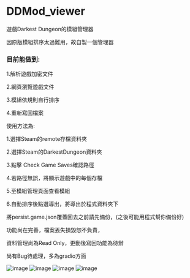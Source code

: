 # DDMod_viewer
遊戲Darkest Dungeon的模組管理器

因原版模組排序太過難用，故自製一個管理器

### 目前能做到:

1.解析遊戲加密文件

2.網頁瀏覽遊戲文件

3.模組依規則自行排序

4.重新寫回檔案

使用方法為:

1.選擇Steam的remote存檔資料夾
  
2.選擇Steam的DarkestDungeon資料夾
  
3.點擊 Check Game Saves確認路徑
  
4.若路徑無誤，將顯示遊戲中的每個存檔
  
5.至模組管理頁面查看模組
  
6.自動排序後點選導出，將導出於程式資料夾下


將persist.game.json覆蓋回去之前請先備份，(之後可能用程式幫你備份好)

功能尚在完善，檔案丟失損毀恕不負責，
  
資料管理尚為Read Only，更動後寫回功能為待辦


  
尚有Bug待處理，多為gradio方面

![image](https://cdn.discordapp.com/attachments/804707001409601547/1213890746516504606/image.png?ex=65f71eda&is=65e4a9da&hm=b4c2d314e006a8d0b5037884ddaa892f98c49add6929e7fe0124c240585e11ac&)
![image](https://media.discordapp.net/attachments/804707001409601547/1213887429539536986/image.png?ex=65f71bc4&is=65e4a6c4&hm=0ea6d893e5964d370b77dd04bafde35918de310ca3b5e389ff36e4c76ea504c9&=&format=webp&quality=lossless&width=1190&height=660)
![image](https://media.discordapp.net/attachments/804707001409601547/1213887505707958302/image.png?ex=65f71bd6&is=65e4a6d6&hm=9cf3483b433c168550e15735d86445a95982bce6e9dd1b6b63dd3d6cfc0545c2&=&format=webp&quality=lossless&width=1440&height=633)
![image](https://cdn.discordapp.com/attachments/804707001409601547/1213898116080730112/image.png?ex=65f725b8&is=65e4b0b8&hm=4416a0389b4d566cfe7a9dcffe6008d30acd7698e389d418ab865cc5df537089&)
